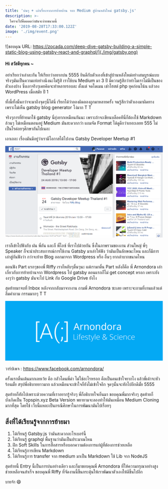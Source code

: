 ```yaml
---
title: 'บ่นๆ + เล่าเรื่องจากการย้ายบ้าน จาก Medium สู่บ้านหลังใหม่ gatsby.js'
description: >-
  ใครจะไปคิ๊ดดดดว่ามันจะง่ายขนาดนี้
date: '2019-08-28T17:33:00.122Z'
image: './img/event.png'
---
```


![ขอบคุณ URL: https://zocada.com/deep-dive-gatsby-building-a-simple-static-blog-using-gatsby-react-and-graphql/](./img/gatsby.png)

#### Hi สวัสดีทุกคน ~
อย่าเรียกว่าเล่าละกัน ให้เรียกว่าอยากบ่น 5555 ยินดีกับตัวเองที่เข้าสู่บ้านหลังใหม่อย่างสมบูรณ์แบบ จริงๆมันเป็นความเท่อย่างนึงนะไม่รู้สิ เราใช้บน Medium มา 3 ปี มีความรู้สึกว่าทำไมเราไม่มีเป็นของตัวเองบ้าง ซึ่งเอาจริงๆเคยคิดจะทำหลายรอบละ ตั้งแต่ จดโดเมน เช่าโฮสต์ php ยุคก่อนโน้น แล้วลง WordPress เมื่อสมัย ปี 1 

ทั้งนี้ทั้งนั้นกว่าจะมาถึงจุดๆนี้ได้นี่ เรียกได้ว่าลองผิดลองถูกมาหลายครั้ง จนรู้สึกว่าตัวเองมาผิดทาง เพราะไม่เห็น gatsby blog generator โง่มาก T T

จริงๆการที่ย้ายมาใช้ gatsby นี่ยุ่งยากเหมือนกันนะ เพราะถ้าจะเขียนบล็อคทีนี่ก็ต้องใช้ Markdown ล้วนๆ ไม่เหมือนตอนอยู่ Medium มันสะดวกกว่า แถมจัด Format ได้ดูดีกว่าเยอะเลยย 555 ไม่เป็นไรค่อยๆศึกษากันไปเนอะ

เอาเถอะ เรื่องมันมีอยู่ว่าเรามีโอกาสได้ไปงาน Gatsby Developer Meetup #1 


![gatsby event](./img/event.png)


เราก็เข้าไปฟังกับ ฝน พี่กัน และก็ พี่ไอซ์ ที่เราไปด้วยกัน ซึ่งในภาพรวมของงาน ส่วนใหญ่ พี่ๆ Speaker ก็จะนำประสบการณ์การใช้งาน Gatsby มาเล่าให้ฟัง ว่ามันเป็นลักษณะไหน และก็มีการเล่าสู่กันฟังว่า กว่าจะย้าย Blog ออกมาจาก Wordpress หรือ อื่นๆ ยากลำบากขนาดไหน 

ตอนฟัง Part แรกๆของพี่ Riffy เราก็หลับๆตื่นๆนะ แต่เรามาตื่น Part หลังก็คือ พี่ Arnondora เล่าเกี่ยวกับการย้ายบ้านจาก Wordpress ไป gatsby ตอนแรกก็ไม่ get concept หรอก เพราะยัง งงๆว่า gatsby มันจะไป Link กับ Google Drive ยังไง 

สุดท้ายมาจบที่ Inbox หลังจากกลับมาจากงาน ถามพี่ Arnondora ซะเลย เพราะจะถามที่งานแล้วแต่ลืมคำถาม กรรมมากๆ T T

![gatsby event](./img/arnondora.png)

วาร์ปเพจ : https://www.facebook.com/arnondora/

ครั้งแรกตื่นเต้นมากเลยเว้ย คือ กลัวโดนพี่ด่า ไม่ใช่อะไรหรอก คือเป็นคนเข้าใจยากไง แล้วพี่เค้าจะหัวร้อนมั้ย สรุปพี่อธิบายยาวมาก แล้วเหมือนจะเข้าใจก็ยังไม่เข้าใจอีก จุดๆนั้นจะทักไปอีกดีมั้ย 5555 

สุดท้ายก็ทักไปเพราะด้วยความที่เราอยากรู้จริงๆ พี่ก็อธิบายใจเย็นมา ขอบคุณพี่มากจริงๆ สุดท้ายก็บังเกิดเป็น Topspin.xyz Beta Version พยายามจะลองทำให้มันเหมือน Medium Cloning มากที่สุด โดยใช้ เว็บนี้แหละเป็นกรณีศึกษาในการพัฒนามันไปเรื่อยๆ 

## สิ่งที่ได้เรียนรู้จากการย้ายมา
1. ได้เรียนรู้ Gatsby.js ว่ามันสะดวกอะไรเบอร์นี้
2. ได้เรียนรู้ graphql พื้นฐานว่ามันเป็นประมาณไหน
3. ฝึก Soft Skills ในการสื่อสารหรือบอกความต้องการแก่ผู้ที่ต้องการช่วยเหลือ 
4. ได้เรียนรู้การเขียน Markdown 
5. ได้เรียนรู้การ transfer จาก medium มาเป็น Markdown ใช้ Lib จาก NodeJS


สุดท้ายนี้ Entry นี้เป็นการบ่นอย่างเดียว
และก็มาขอบคุณพี่ Arnondora ที่ให้ความกรุณาอย่างสูง ช่วยเหลือจนสำเร็จ ขอบคุณพี่ Riffy ที่จัดงานนี้ขึ้นกระตุ้นให้เราพัฒนาตัวเองให้ดีขึ้นไปอีก

บายจ้า :smile:
